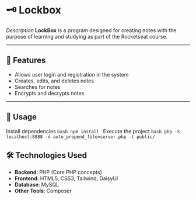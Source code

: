 # 🗝️ Lockbox

*Description*
**LockBox** is a program designed for creating notes with the purpose of learning and studying as part of the Rocketseat course.

---

## 🚀 Features
- Allows user login and registration in the system
- Creates, edits, and deletes notes
- Searches for notes
- Encrypts and decrypts notes

---

## 🤖 Usage
Install dependencies
    ```bash
    npm install
    ```
Execute the project
    ```bash
    php -S localhost:8888 -d auto_prepend_file=server.php -t public/
    ```

## 🛠️ Technologies Used

- **Backend**: PHP (Core PHP concepts)
- **Frontend**: HTML5, CSS3, Tailwind, DaisyUI
- **Database**: MySQL
- **Other Tools**: Composer
